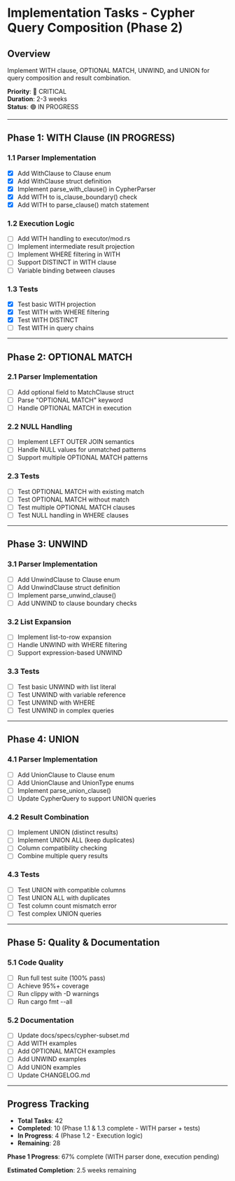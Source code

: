 # Implementation Tasks - Cypher Query Composition (Phase 2)

## Overview
Implement WITH clause, OPTIONAL MATCH, UNWIND, and UNION for query composition and result combination.

**Priority**: 🔴 CRITICAL  
**Duration**: 2-3 weeks  
**Status**: 🟢 IN PROGRESS

---

## Phase 1: WITH Clause (IN PROGRESS)

### 1.1 Parser Implementation
- [x] Add WithClause to Clause enum
- [x] Add WithClause struct definition  
- [x] Implement parse_with_clause() in CypherParser
- [x] Add WITH to is_clause_boundary() check
- [x] Add WITH to parse_clause() match statement

### 1.2 Execution Logic
- [ ] Add WITH handling to executor/mod.rs
- [ ] Implement intermediate result projection
- [ ] Implement WHERE filtering in WITH
- [ ] Support DISTINCT in WITH clause
- [ ] Variable binding between clauses

### 1.3 Tests
- [x] Test basic WITH projection
- [x] Test WITH with WHERE filtering
- [x] Test WITH DISTINCT
- [ ] Test WITH in query chains

---

## Phase 2: OPTIONAL MATCH

### 2.1 Parser Implementation
- [ ] Add optional field to MatchClause struct
- [ ] Parse "OPTIONAL MATCH" keyword
- [ ] Handle OPTIONAL MATCH in execution

### 2.2 NULL Handling
- [ ] Implement LEFT OUTER JOIN semantics
- [ ] Handle NULL values for unmatched patterns
- [ ] Support multiple OPTIONAL MATCH patterns

### 2.3 Tests
- [ ] Test OPTIONAL MATCH with existing match
- [ ] Test OPTIONAL MATCH without match
- [ ] Test multiple OPTIONAL MATCH clauses
- [ ] Test NULL handling in WHERE clauses

---

## Phase 3: UNWIND

### 3.1 Parser Implementation
- [ ] Add UnwindClause to Clause enum
- [ ] Add UnwindClause struct definition
- [ ] Implement parse_unwind_clause()
- [ ] Add UNWIND to clause boundary checks

### 3.2 List Expansion
- [ ] Implement list-to-row expansion
- [ ] Handle UNWIND with WHERE filtering
- [ ] Support expression-based UNWIND

### 3.3 Tests
- [ ] Test basic UNWIND with list literal
- [ ] Test UNWIND with variable reference
- [ ] Test UNWIND with WHERE
- [ ] Test UNWIND in complex queries

---

## Phase 4: UNION

### 4.1 Parser Implementation
- [ ] Add UnionClause to Clause enum
- [ ] Add UnionClause and UnionType enums
- [ ] Implement parse_union_clause()
- [ ] Update CypherQuery to support UNION queries

### 4.2 Result Combination
- [ ] Implement UNION (distinct results)
- [ ] Implement UNION ALL (keep duplicates)
- [ ] Column compatibility checking
- [ ] Combine multiple query results

### 4.3 Tests
- [ ] Test UNION with compatible columns
- [ ] Test UNION ALL with duplicates
- [ ] Test column count mismatch error
- [ ] Test complex UNION queries

---

## Phase 5: Quality & Documentation

### 5.1 Code Quality
- [ ] Run full test suite (100% pass)
- [ ] Achieve 95%+ coverage
- [ ] Run clippy with -D warnings
- [ ] Run cargo fmt --all

### 5.2 Documentation
- [ ] Update docs/specs/cypher-subset.md
- [ ] Add WITH examples
- [ ] Add OPTIONAL MATCH examples
- [ ] Add UNWIND examples
- [ ] Add UNION examples
- [ ] Update CHANGELOG.md

---

## Progress Tracking

- **Total Tasks**: 42
- **Completed**: 10 (Phase 1.1 & 1.3 complete - WITH parser + tests)
- **In Progress**: 4 (Phase 1.2 - Execution logic)
- **Remaining**: 28

**Phase 1 Progress**: 67% complete (WITH parser done, execution pending)

**Estimated Completion**: 2.5 weeks remaining
